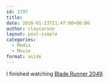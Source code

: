 ```yaml
---
id: 1797
title: 
date: 2018-01-23T21:47:00+00:00
author: claycarson
layout: post-simple
categories: 
  - Media
  - Movie
format: aside
---
```

I finished watching [Blade Runner 2049](http://www.imdb.com/title/tt1856101/).